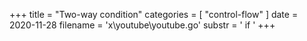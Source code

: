 +++
title = "Two-way condition"
categories = [ "control-flow" ]
date = 2020-11-28
filename = 'x\youtube\youtube.go'
substr = ' if '
+++
